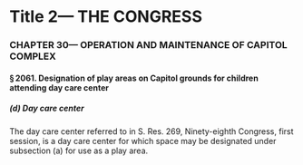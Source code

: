 
# Title 2— THE CONGRESS
### CHAPTER 30— OPERATION AND MAINTENANCE OF CAPITOL COMPLEX
#### § 2061. Designation of play areas on Capitol grounds for children attending day care center
##### (d) Day care center

The day care center referred to in S. Res. 269, Ninety-eighth Congress, first session, is a day care center for which space may be designated under subsection (a) for use as a play area.
